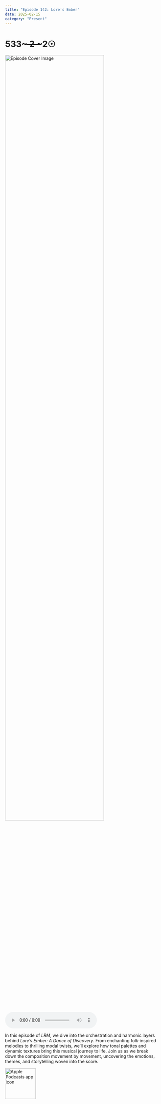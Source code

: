 ```yaml
---
title: "Episode 142: Lore's Ember"
date: 2025-02-15
category: "Present"
---
```

# 533~ ̶2̶ ̶~2☉
<img src="https://artwork.captivate.fm/c90cd136-bd97-4993-89ca-88e1adbaa390/R609l2pn2qTv8NvfOFO30U5_.jpg" alt="Episode Cover Image" width=80%/>
<audio controls>
  <source src="https://podcasts.captivate.fm/media/0c5211ab-188d-4f65-ac3c-81778b4f3906/Lore-s-Ember-A-Dance-of-Discovery.mp3" type="audio/mpeg">
  Your browser does not support the audio element.
</audio>

<p>In this episode of <em>LRM</em>, we dive into the orchestration and harmonic layers behind <em>Lore’s Ember: A Dance of Discovery</em>. From enchanting folk-inspired melodies to thrilling modal twists, we’ll explore how tonal palettes and dynamic textures bring this musical journey to life. Join us as we break down the composition movement by movement, uncovering the emotions, themes, and storytelling woven into the score.</p>

<a href="https://podcasts.apple.com/us/podcast/living-room-music/id1608791560?tscg=30200&itsct=podcast_box_appicon&ls=1&mttnsubad=1608791560" style="display: inline-block;"><img src="https://toolbox.marketingtools.apple.com/api/v2/badges/app-icon-podcasts/standard/en-us" alt="Apple Podcasts app icon" style="width: 100px; height: 100px; vertical-align: middle; object-fit: contain;" /></a>
    